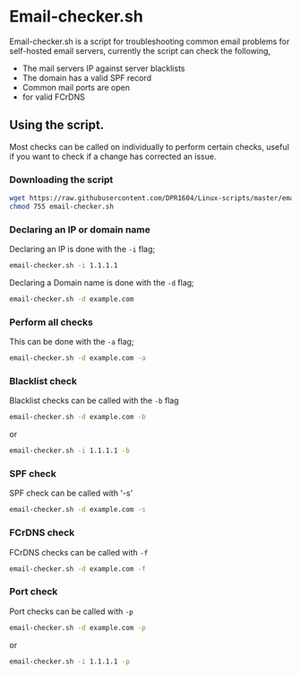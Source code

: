 # Email-checker.sh

Email-checker.sh is a script for troubleshooting common email problems for self-hosted email servers, currently the script can check the following,

- The mail servers IP against server blacklists
- The domain has a valid SPF record
- Common mail ports are open
- for valid FCrDNS

## Using the script.

Most checks can be called on individually to perform certain checks, useful if you want to check if a change has corrected an issue.

### Downloading the script

```bash
wget https://raw.githubusercontent.com/DPR1604/Linux-scripts/master/email-checker/email-checker.sh
chmod 755 email-checker.sh
```

### Declaring an IP or domain name

Declaring an IP is done with the `-i` flag;

```bash
email-checker.sh -i 1.1.1.1
```

Declaring a Domain name is done with the `-d` flag;

```bash
email-checker.sh -d example.com
```

### Perform all checks

This can be done with the `-a` flag;

```bash
email-checker.sh -d example.com -a
```

### Blacklist check

Blacklist checks can be called with the `-b` flag 

```bash
email-checker.sh -d example.com -b
```
or
```bash
email-checker.sh -i 1.1.1.1 -b
```

### SPF check

SPF check can be called with '-s'
```bash
email-checker.sh -d example.com -s
```
### FCrDNS check 

FCrDNS checks can be called with `-f`

```bash
email-checker.sh -d example.com -f
```

### Port check

Port checks can be called with `-p`
```bash
email-checker.sh -d example.com -p
```
or
```bash
email-checker.sh -i 1.1.1.1 -p 
```
